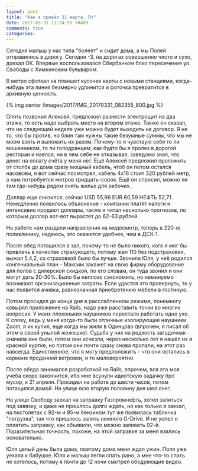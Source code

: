 ```yaml
---
layout: post
title: "Как я провёл 31 марта, Пт"
date: 2017-03-31 11:24:55 +0400
comments: true
categories: 
---
```

Сегодня малыш у нас типа "болеет" и сидит дома, а мы Полей отправились в дорогу. Сегодня -3, на дорогах совершенно чисто и сухо, доехал ОК. Впервые воспользовался Сбербанком близ пересечения ул. Свободы с Химкинским бульваром.

В метро сфоткал на планшет кусочек карты с новыми станциями, когда-нибудь эта линия безмерно удлинится и фоточка превратится в архивную ценность.

{% img center /images/2017/IMG_20170331_082355_800.jpg %}

Опять позвонил Алексей, предложил разнести электрощит на два этажа, то есть надо выбрать место на втором этаже. Также он сказал, что на следующей неделе уже можно будет выходить на договор. Я не то, что бы против, но блин там нужны такие безумные суммы, что мы не моем взять и выложить их разом. Почему-то я чувствую себя то ли мошенником, то ли голодранцем, как будто бы я пролез в дорогой ресторан и наелся, ни в чем себе не отказывая, заведомо зная, что денег на оплату счёта у меня нет. Ещё Алексей предложил проложить от столба до дома сразу мощный кабель, чтоб он потом остался насовсем, я вот сейчас посмотрел, кабель 4х16 стоит 320 рублей метр, а нам потребуется метров тридцать-сорок. Ещё он спросил, можно ли там где-нибудь рядом снять жилье для рабочих.

Доллар еще снизился, сейчас USD 55,96 EUR 60,59 НЕФТЬ 52,71. Немедленно появилось объяснение - компании платят налоги и интенсивно продают доллары, также я читал несколько прогнозов, по которым доллар вот-вот вырастет до 62-63 рублей.

На работе нам раздали направления на медосмотр, теперь в 220-ю поликлинику, надеюсь, это окажется удобнее, чем в ДСК-1.

После обед потащился в зал, почему-то не было никого, кого я мог бы привлечь в качестве страхующего, потому жал 110 без подстраховки, выжал 5,4,2, со страховкой было бы лучше. Звонила Юля, у неё родился конгениальный план - Максим закажет на свою фирму оборудование для полов с дилерской скидкой, по его словам, он туда звонил и они могут дать 20-30%. Было бы неплохо сэкономить, но неминуемо возникают организационные затраты. Если удастся это провернуть, то у нас появится ачивка, равнозначная приобретению мебели в гостиную.

Потом просидел до конца дня в расслабленном режиме, понемногу ковырял приложение на Rails, надо уже расставить точки во многих вопросах. У моих плохоньких наушников перестало работать одно ухо. К слову, ведь у меня когда-то были отличные изолирующие наушники Zoom, я их купил, еще когда мы жили в Одинцово (впрочем, я писал об этом в своей унылой жежешке). Судьба у них на редкость загадочная - сначала они были, потом они исчезли, через несколько лет я нашёл их в красной куртке, но потом они почти сразу снова пропали, на этот раз навсегда. Единственное, что я могу предположить - что они остались в кармане проданной ветровки, и то маловероятно.

После обеда занимался разработкой на Rails, впрочем, вся эта моя учеба скоро закончится, ибо мне всунули идиотскую задачку про мусор, к 21 апреля. Просидел на работе до шести часов, потом потащился домой. На улице всю вторую половину дня шел снег.

На улице Свободу заехал на заправку Газпромнефть, хотел залиться под завязку, и даже не пришлось долго ждать, но как только я заехал, на пистолетах с 92-м и 95-м бензином тут же появилась табличка "погрузка", так что пришлось залить немного G-Drive. И не успел я оплатить заправку, как объявили, что можно заливать 92-й. Поразительная точность, похоже, на этой заправке за меня взялись основательно.

Юля целый день была дома, поэтому дома меня ждал ужин. Поля уже уехала к бабушке. Юля и малыш легли спать рано, а мне что-то спать не хотелось, потому я почти до 12 ночи смотрел ободряющие видео.